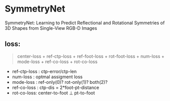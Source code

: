 # SymmetryNet
SymmetryNet: Learning to Predict Reflectional and Rotational Symmetries of 3D Shapes from Single-View RGB-D Images

## loss:
> center-loss + ref-ctp-loss + ref-foot-loss + rot-foot-loss + num-loss + mode-loss + ref-co-loss + rot-co-loss

* ref-ctp-loss : ctp-error/ctp-len
* num-loss : optmal assigment loss
* mode-loss : ref-only(0)? rot-only(1)? both(2)?
* ref-co-loss : ctp-dis = 2*foot-pt-distance
* rot-co-loss: center-to-foot ⊥ pt-to-foot
